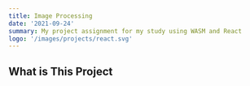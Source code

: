 ```yaml
---
title: Image Processing
date: '2021-09-24'
summary: My project assignment for my study using WASM and React
logo: '/images/projects/react.svg'
---
```


## What is This Project
